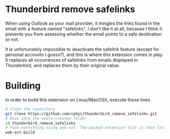 # Thunderbird remove safelinks

When using Outlook as your mail provider, it mingles the links found in the email with a feature named "safelinks".
I don't like it at all, because I think it prevents you from assessing whether the email points to a safe destination or not.

It is unfortunately impossible to deactivate the safelink feature (except for personal accounts I guess?), and this is where this extension comes in play.
It replaces all occurrences of safelinks from emails displayed in Thunderbird, and replaces them by their original value.

# Building

In order to build this extension on Linux/MacOSX, execute these lines
```bash
# Clone the repository
git clone https://github.com/cphyc/thunderbird_remove_safelinks.git
# Move into the newly-created folder
cd thunderbird_remove_safelinks
# Pack everything using web-ext. The packed extension file is then located in web-ext-artifacts
web-ext-build
```